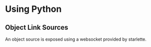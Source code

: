 # Using Python

## Object Link Sources

An object source is exposed using a websocket provided by starlette.
